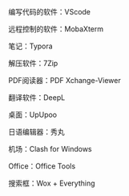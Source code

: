 编写代码的软件：VScode

远程控制的软件：MobaXterm

笔记：Typora

解压软件：7Zip

PDF阅读器：PDF Xchange-Viewer

翻译软件：DeepL

桌面：UpUpoo

日语编辑器：秀丸

机场：Clash for Windows

Office：Office Tools

搜索框：Wox + Everything



